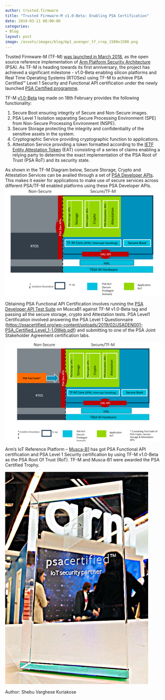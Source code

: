 ```yaml
---
author: trusted.firmware
title: "Trusted Firmware-M v1.0-Beta: Enabling PSA Certification"
date: 2019-03-11 08:00:00
categories:
- Blog
layout: post
image: /assets/images/blog/mp1_avenger_tf_crop_1500x1500.png
---
```

Trusted Firmware-M (TF-M) [was launched in March 2018](https://community.arm.com/iot/b/blog/posts/the-next-step-for-psa-and-a-secure-iot-future), as the open source reference implementation of [Arm Platform Security Architecture](https://www.arm.com/why-arm/architecture/platform-security-architecture/psa-resources) (PSA). As TF-M is heading towards its first anniversary, the project has achieved a significant milestone - v1.0-Beta enabling silicon platforms and Real Time Operating Systems (RTOSes) using TF-M to achieve PSA Certified™ Level 1 Security and Functional API certification under the newly launched [PSA Certified programme](https://psacertified.org/).

TF-M [v1.0-Beta](https://git.trustedfirmware.org/trusted-firmware-m.git/tag/?h=v1.0-beta) tag made on 18th February provides the following functionality: 

1. Secure Boot ensuring integrity of Secure and Non-Secure images. 
2. PSA Level 1 Isolation separating Secure Processing Environment (SPE) from Non-Secure Processing Environment (NSPE).
3. Secure Storage protecting the integrity and confidentiality of the sensitive assets in the system.
4. Cryptographic Service providing cryptographic function to applications. 
5. Attestation Service providing a token formatted according to the [IETF Entity Attestation Token](https://tools.ietf.org/html/draft-mandyam-eat-00) (EAT) consisting of a series of claims enabling a relying party to determine the exact implementation of the PSA Root of Trust (PSA RoT) and its security state.

As shown in the TF-M Diagram below, Secure Storage, Crypto and Attestation Services can be availed through a set of [PSA Developer APIs](https://pages.arm.com/PSA-APIs?_ga=2.20089022.766593894.1551711867-677364771.1536847751). This makes it easier for applications to make use of secure services across different PSA/TF-M enabled platforms using these PSA Developer APIs.
![TF-M](/assets/images/blog/tf.png)

Obtaining PSA Functional API Certification involves running the [PSA Developer API Test Suite](https://github.com/ARM-software/psa-arch-tests/tree/ew_beta0/api-tests/dev_apis) on MuscaB1 against TF-M v1.0-Beta tag and passing all the secure storage, crypto and Attestation tests. PSA Level1 Certification involved answering the PSA Level 1 Questionnaire (https://psacertified.org/wp-content/uploads/2019/02/JSADEN001-PSA_Certified_Level_1-1.0Web.pdf) and submitting to one of the PSA Joint Stakeholder Agreement certification labs.

![PSA Test Suite run against PSA Dev. APIs in TF-M](/assets/images/blog/tf_test.png)

Arm’s IoT Reference Platform – [Musca-B1](https://developer.arm.com/products/system-design/development-boards/iot-test-chips-and-boards/musca-b-test-chip-board) has got PSA Functional API certification and PSA Level 1 Security certification by using TF-M v1.0-Beta as the PSA Root Of Trust (RoT). TF-M and Musca-B1 were awarded the PSA Certified Trophy.

![PSA Trophy](/assets/images/blog/cert.jpg)

Author: Shebu Varghese Kuriakose
